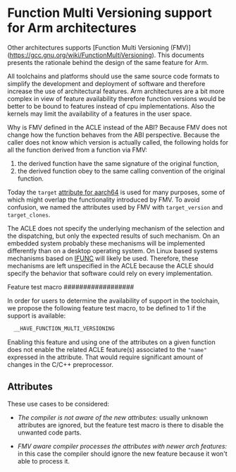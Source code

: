 # Function Multi Versioning support for Arm architectures

Other architectures supports [Function Multi Versioning (FMV)]
(https://gcc.gnu.org/wiki/FunctionMultiVersioning). This documents presents
the rationale behind the design of the same feature for Arm.

All toolchains and platforms should use the same source code formats to simplify
the development and deployment of software and therefore increase the use of
architectural features. Arm architectures are a bit more complex in view of
feature availability therefore function versions would be better to be bound to
features instead of cpu implementations. Also the kernels may limit the
availability of a features in the user space.

Why is FMV defined in the ACLE instead of the ABI? Because FMV does not change
how the function behaves from the ABI perspective. Because the caller does not
know which version is actually called, the following holds for all the function
derived from a function via FMV:

1. the derived function have the same signature of the original function,
2. the derived function obey to the same calling convention of the original
function.

Today the `target` [attribute for aarch64](https://gcc.gnu.org/onlinedocs/gcc/AArch64-Function-Attributes.html#AArch64-Function-Attributes>)
is used for many purposes, some of which might overlap the functionality
introduced by FMV. To avoid confusion, we named the attributes used by FMV with
`target_version` and `target_clones`.

The ACLE does not specify the underlying mechanism of the selection and the
dispatching, but only the expected results of such mechanism. On an embedded
system probably these mechanisms will be implemented differently than on a
desktop operating system. On Linux based systems mechanisms based on
[IFUNC](https://sourceware.org/glibc/wiki/GNU_IFUNC) will likely be used.
Therefore, these mechanisms are left unspecified in the ACLE because the ACLE
should specify the behavior that software could rely on every implementation.

Feature test macro
##################

In order for users to determine the availability of support in the toolchain,
we propose the following feature test macro, to be
defined to 1 if the support is available:

``` c
  __HAVE_FUNCTION_MULTI_VERSIONING
```

Enabling this feature and using one of the attributes on a given function does
not enable the related ACLE feature(s) associated to the `"name"` expressed
in the attribute. That would require significant amount of changes in the
C/C++ preprocessor.

## Attributes

These use cases to be considered:

* *The compiler is not aware of the new attributes:* usually unknown attributes
are ignored, but the feature test macro is there to disable the unwanted code
parts.

* *FMV aware compiler processes the attributes with newer arch features:* in
this case the compiler should ignore the new feature because it won't able to
process it.
